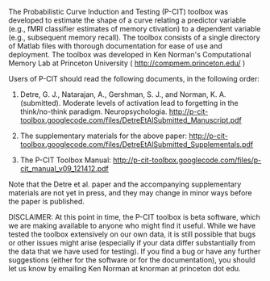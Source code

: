 The Probabilistic Curve Induction and Testing (P-CIT) toolbox was developed to estimate the shape of a curve relating a predictor variable (e.g., fMRI classifier estimates of memory ctivation) to a dependent variable (e.g., subsequent memory recall). The toolbox consists of a single directory of Matlab files with thorough documentation for ease of use and deployment.  The toolbox was developed in Ken Norman's Computational Memory Lab at Princeton University ( http://compmem.princeton.edu/ )

Users of P-CIT should read the following documents, in the following order:

1) Detre, G. J., Natarajan, A., Gershman, S. J., and Norman, K. A. (submitted). Moderate levels of activation lead to forgetting in the think/no-think paradigm. Neuropsychologia. http://p-cit-toolbox.googlecode.com/files/DetreEtAlSubmitted_Manuscript.pdf

2) The supplementary materials for the above paper: http://p-cit-toolbox.googlecode.com/files/DetreEtAlSubmitted_Supplementals.pdf

3) The P-CIT Toolbox Manual: http://p-cit-toolbox.googlecode.com/files/p-cit_manual_v09_121412.pdf

Note that the Detre et al. paper and the accompanying supplementary materials are not yet in press, and they may change in minor ways before the paper is published.

DISCLAIMER: At this point in time, the P-CIT toolbox is beta software, which we are making available to anyone who might find it useful. While we have tested the toolbox extensively on our own data, it is still possible that bugs or other issues might arise (especially if your data differ substantially from the data that we have used for testing). If you find a bug or have any further suggestions (either for the software or for the documentation), you should let us know by emailing Ken Norman at knorman at princeton dot edu.
